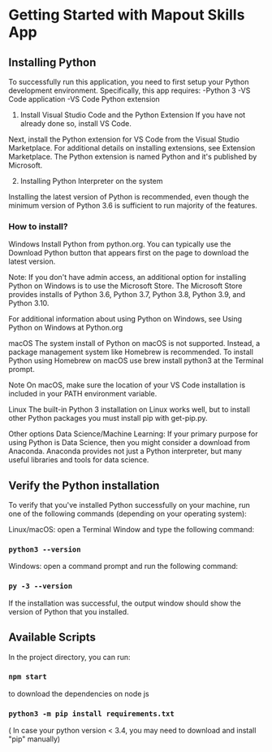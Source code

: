 # Getting Started with Mapout Skills App

## Installing Python 

To successfully run this application, you need to first setup your Python development environment. Specifically, this app requires:
-Python 3
-VS Code application
-VS Code Python extension

1. Install Visual Studio Code and the Python Extension
If you have not already done so, install VS Code.

Next, install the Python extension for VS Code from the Visual Studio Marketplace. For additional details on installing extensions, see Extension Marketplace. The Python extension is named Python and it's published by Microsoft.

2. Installing Python Interpreter on the system

Installing the latest version of Python is recommended, even though the minimum version of Python 3.6 is sufficient to run majority of the features.

### How to install?
Windows
Install Python from python.org. You can typically use the Download Python button that appears first on the page to download the latest version.

Note: If you don't have admin access, an additional option for installing Python on Windows is to use the Microsoft Store. The Microsoft Store provides installs of Python 3.6, Python 3.7, Python 3.8, Python 3.9, and Python 3.10.

For additional information about using Python on Windows, see Using Python on Windows at Python.org

macOS
The system install of Python on macOS is not supported. Instead, a package management system like Homebrew is recommended. To install Python using Homebrew on macOS use brew install python3 at the Terminal prompt.

Note On macOS, make sure the location of your VS Code installation is included in your PATH environment variable. 

Linux
The built-in Python 3 installation on Linux works well, but to install other Python packages you must install pip with get-pip.py. 

Other options
Data Science/Machine Learning: If your primary purpose for using Python is Data Science, then you might consider a download from Anaconda. Anaconda provides not just a Python interpreter, but many useful libraries and tools for data science.


## Verify the Python installation
To verify that you've installed Python successfully on your machine, run one of the following commands (depending on your operating system):

Linux/macOS: open a Terminal Window and type the following command:

### `python3 --version`

Windows: open a command prompt and run the following command:

### `py -3 --version`

If the installation was successful, the output window should show the version of Python that you installed.


## Available Scripts

In the project directory, you can run:

### `npm start` 
to download the dependencies on node js

### `python3 -m pip install requirements.txt`
( In case your python version < 3.4, you may need to download and install "pip" manually)
